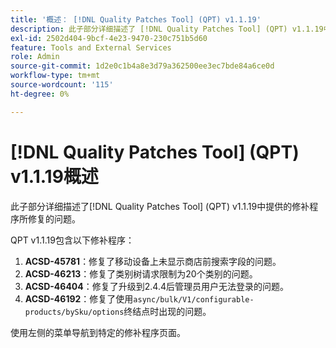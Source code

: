 ```yaml
---
title: '概述： [!DNL Quality Patches Tool] (QPT) v1.1.19'
description: 此子部分详细描述了 [!DNL Quality Patches Tool] (QPT) v1.1.19中提供的修补程序所修复的问题。
exl-id: 2502d404-9bcf-4e23-9470-230c751b5d60
feature: Tools and External Services
role: Admin
source-git-commit: 1d2e0c1b4a8e3d79a362500ee3ec7bde84a6ce0d
workflow-type: tm+mt
source-wordcount: '115'
ht-degree: 0%

---
```


# [!DNL Quality Patches Tool] (QPT) v1.1.19概述

此子部分详细描述了[!DNL Quality Patches Tool] (QPT) v1.1.19中提供的修补程序所修复的问题。

QPT v1.1.19包含以下修补程序：

1. **ACSD-45781**：修复了移动设备上未显示商店前搜索字段的问题。
1. **ACSD-46213**：修复了类别树请求限制为20个类别的问题。
1. **ACSD-46404**：修复了升级到2.4.4后管理员用户无法登录的问题。
1. **ACSD-46192**：修复了使用`async/bulk/V1/configurable-products/bySku/options`终结点时出现的问题。

使用左侧的菜单导航到特定的修补程序页面。

